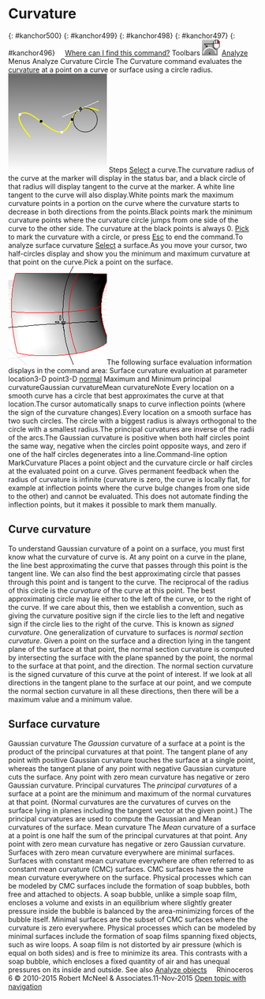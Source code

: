 ---
---


# Curvature
{: #kanchor500}
{: #kanchor499}
{: #kanchor498}
{: #kanchor497}
{: #kanchor496}
 [![images/transparent.gif](images/transparent.gif)Where can I find this command?](javascript:void(0);) Toolbars
![images/curvature-radius-rt.png](images/curvature-radius-rt.png) [Analyze](analyze-toolbar.html) 
Menus
Analyze
Curvature Circle
The Curvature command evaluates the [curvature](http://en.wikipedia.org/wiki/Curvature) at a point on a curve or surface using a circle radius.
![images/curvature-001.png](images/curvature-001.png)
Steps
 [Select](select-objects.html) a curve.The curvature radius of the curve at the marker will display in the status bar, and a black circle of that radius will display tangent to the curve at the marker. A white line tangent to the curve will also display.White points mark the maximum curvature points in a portion on the curve where the curvature starts to decrease in both directions from the points.Black points mark the minimum curvature points where the curvature circle jumps from one side of the curve to the other side. The curvature at the black points is always 0. [Pick](pick-location.html) to mark the curvature with a circle, or press [Esc](esc-key.html) to end the command.To analyze surface curvature
 [Select](select-objects.html) a surface.As you move your cursor, two half-circles display and show you the minimum and maximum curvature at that point on the curve.Pick a point on the surface.![images/curvaturesrf-001.png](images/curvaturesrf-001.png)The following surface evaluation information displays in the command area:
Surface curvature evaluation at parameter location3-D point3-D [normal](dir.html) Maximum and Minimum principal curvatureGaussian curvatureMean curvatureNote
Every location on a smooth curve has a circle that best approximates the curve at that location.The cursor automatically snaps to curve inflection points (where the sign of the curvature changes).Every location on a smooth surface has two such circles. The circle with a biggest radius is always orthogonal to the circle with a smallest radius.The principal curvatures are inverse of the radii of the arcs.The Gaussian curvature is positive when both half circles point the same way, negative when the circles point opposite ways, and zero if one of the half circles degenerates into a line.Command-line option
MarkCurvature
Places a point object and the curvature circle or half circles at the evaluated point on a curve.
Gives permanent feedback when the radius of curvature is infinite (curvature is zero, the curve is locally flat, for example at inflection points where the curve bulge changes from one side to the other) and cannot be evaluated. This does not automate finding the inflection points, but it makes it possible to mark them manually.

## Curve curvature
To understand Gaussian curvature of a point on a surface, you must first know what the curvature of curve is.
At any point on a curve in the plane, the line best approximating the curve that passes through this point is the tangent line. We can also find the best approximating circle that passes through this point and is tangent to the curve. The reciprocal of the radius of this circle is the *curvature* of the curve at this point.
The best approximating circle may lie either to the left of the curve, or to the right of the curve. If we care about this, then we establish a convention, such as giving the curvature positive sign if the circle lies to the left and negative sign if the circle lies to the right of the curve. This is known as *signed curvature*.
One generalization of curvature to surfaces is *normal section curvature*. Given a point on the surface and a direction lying in the tangent plane of the surface at that point, the normal section curvature is computed by intersecting the surface with the plane spanned by the point, the normal to the surface at that point, and the direction. The normal section curvature is the signed curvature of this curve at the point of interest.
If we look at all directions in the tangent plane to the surface at our point, and we compute the normal section curvature in all these directions, then there will be a maximum value and a minimum value.

## Surface curvature
Gaussian curvature
The *Gaussian* curvature of a surface at a point is the product of the principal curvatures at that point. The tangent plane of any point with positive Gaussian curvature touches the surface at a single point, whereas the tangent plane of any point with negative Gaussian curvature cuts the surface. Any point with zero mean curvature has negative or zero Gaussian curvature.
Principal curvatures
The *principal curvatures* of a surface at a point are the minimum and maximum of the normal curvatures at that point. (Normal curvatures are the curvatures of curves on the surface lying in planes including the tangent vector at the given point.) The principal curvatures are used to compute the Gaussian and Mean curvatures of the surface.
Mean curvature
The *Mean* curvature of a surface at a point is one half the sum of the principal curvatures at that point. Any point with zero mean curvature has negative or zero Gaussian curvature.
Surfaces with zero mean curvature everywhere are minimal surfaces. Surfaces with constant mean curvature everywhere are often referred to as constant mean curvature (CMC) surfaces.
CMC surfaces have the same mean curvature everywhere on the surface.
Physical processes which can be modeled by CMC surfaces include the formation of soap bubbles, both free and attached to objects. A soap bubble, unlike a simple soap film, encloses a volume and exists in an equilibrium where slightly greater pressure inside the bubble is balanced by the area-minimizing forces of the bubble itself.
Minimal surfaces are the subset of CMC surfaces where the curvature is zero everywhere.
Physical processes which can be modeled by minimal surfaces include the formation of soap films spanning fixed objects, such as wire loops. A soap film is not distorted by air pressure (which is equal on both sides) and is free to minimize its area. This contrasts with a soap bubble, which encloses a fixed quantity of air and has unequal pressures on its inside and outside.
See also
 [Analyze objects](sak-analysis.html) 
&#160;
&#160;
Rhinoceros 6 © 2010-2015 Robert McNeel &amp; Associates.11-Nov-2015
 [Open topic with navigation](curvature.html) 

